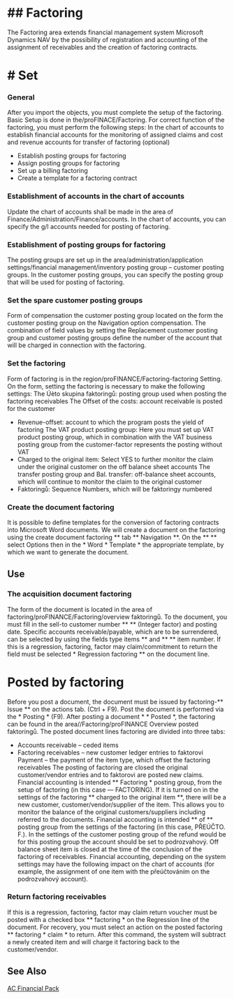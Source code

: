 ﻿---
Title: "Factoring"
Author: Autocont
Ms. custom: on
Ms date: 04/13/2018
reviewer: Ms.
Ms. suite:
Ms. _pltfrm tgt:
Ms. topic: article
MS Sales: dynamics-nav-2018
Ms. translationtype: Human Translation
Ms. sourcegitcommit:
Ms. openlocfilehash:
Ms. contentlocale: cs-cz
Ms. lasthandoff: 03/27/2018
---

# ## <a name = "ac-fp-factoring" > </a> Factoring
The Factoring area extends financial management system Microsoft Dynamics NAV by the possibility of registration and accounting of the assignment of receivables and the creation of factoring contracts.

# # Set

### General
After you import the objects, you must complete the setup of the factoring. Basic Setup is done in the/proFINACE/Factoring.
For correct function of the factoring, you must perform the following steps:
In the chart of accounts to establish financial accounts for the monitoring of assigned claims and cost and revenue accounts for transfer of factoring (optional)
* Establish posting groups for factoring
* Assign posting groups for factoring
* Set up a billing factoring
* Create a template for a factoring contract

### Establishment of accounts in the chart of accounts
Update the chart of accounts shall be made in the area of Finance/Administration/Finance/accounts. In the chart of accounts, you can specify the g/l accounts needed for posting of factoring.

### Establishment of posting groups for factoring
The posting groups are set up in the area/administration/application settings/financial management/inventory posting group – customer posting groups. 
In the customer posting groups, you can specify the posting group that will be used for posting of factoring.

### Set the spare customer posting groups
Form of compensation the customer posting group located on the form the customer posting group on the Navigation option compensation.
The combination of field values by setting the Replacement customer posting group and customer posting groups define the number of the account that will be charged in connection with the factoring.

### Set the factoring
Form of factoring is in the region/proFINANCE/Factoring-factoring Setting.
On the form, setting the factoring is necessary to make the following settings:
The Úèto skupina faktoringů: posting group used when posting the factoring receivables
The Offset of the costs: account receivable is posted for the customer
* Revenue-offset: account to which the program posts the yield of factoring
The VAT product posting group: Here you must set up VAT product posting group, which in combination with the VAT business posting group from the customer-factor represents the posting without VAT
* Charged to the original item: Select YES to further monitor the claim under the original customer on the off balance sheet accounts
The transfer posting group and Bal. transfer: off-balance sheet accounts, which will continue to monitor the claim to the original customer
* Faktoringů: Sequence Numbers, which will be faktoringy numbered

### Create the document factoring
It is possible to define templates for the conversion of factoring contracts into Microsoft Word documents.
We will create a document on the factoring using the create document factoring ** tab ** Navigation **.
On the ** ** select Options then in the * Word * Template * the appropriate template, by which we want to generate the document.

## Use

### The acquisition document factoring
The form of the document is located in the area of factoring/proFINANCE/Factoring/overview faktoringů. To the document, you must fill in the sell-to customer number ** ** (Integer factor) and posting date.
Specific accounts receivable/payable, which are to be surrendered, can be selected by using the fields type items ** and ** ** item number. If this is a regression, factoring, factor may claim/commitment to return the field must be selected * Regression factoring ** on the document line.

# Posted by factoring
Before you post a document, the document must be issued by factoring-** Issue ** on the actions tab. (Ctrl + F9). Post the document is performed via the * Posting * (F9). After posting a document * * Posted *, the factoring can be found in the area//Factoring/proFINANCE Overview posted faktoringů.
The posted document lines factoring are divided into three tabs:
* Accounts receivable – ceded items
* Factoring receivables – new customer ledger entries to faktorovi
Payment – the payment of the item type, which offset the factoring receivables
The posting of factoring are closed the original customer/vendor entries and to faktorovi are posted new claims. Financial accounting is intended ** Factoring * posting group, from the setup of factoring (in this case — FACTORING). 
If it is turned on in the settings of the factoring ** charged to the original item **, there will be a new customer, customer/vendor/supplier of the item. This allows you to monitor the balance of the original customers/suppliers including referred to the documents. Financial accounting is intended ** of ** posting group from the settings of the factoring (in this case, PŘEÚČTO. F.). In the settings of the customer posting group of the refund would be for this posting group the account should be set to podrozvahový. Off balance sheet item is closed at the time of the conclusion of the factoring of receivables.
Financial accounting, depending on the system settings may have the following impact on the chart of accounts (for example, the assignment of one item with the přeúčtováním on the podrozvahový account).

### Return factoring receivables
If this is a regression, factoring, factor may claim return voucher must be posted with a checked box ** factoring * on the Regression line of the document.
For recovery, you must select an action on the posted factoring ** factoring * claim * to return.
After this command, the system will subtract a newly created item and will charge it factoring back to the customer/vendor.

## <a name = "see-also" > </a>See Also   

[AC Financial Pack](ac-fp-financial-pack.md)















